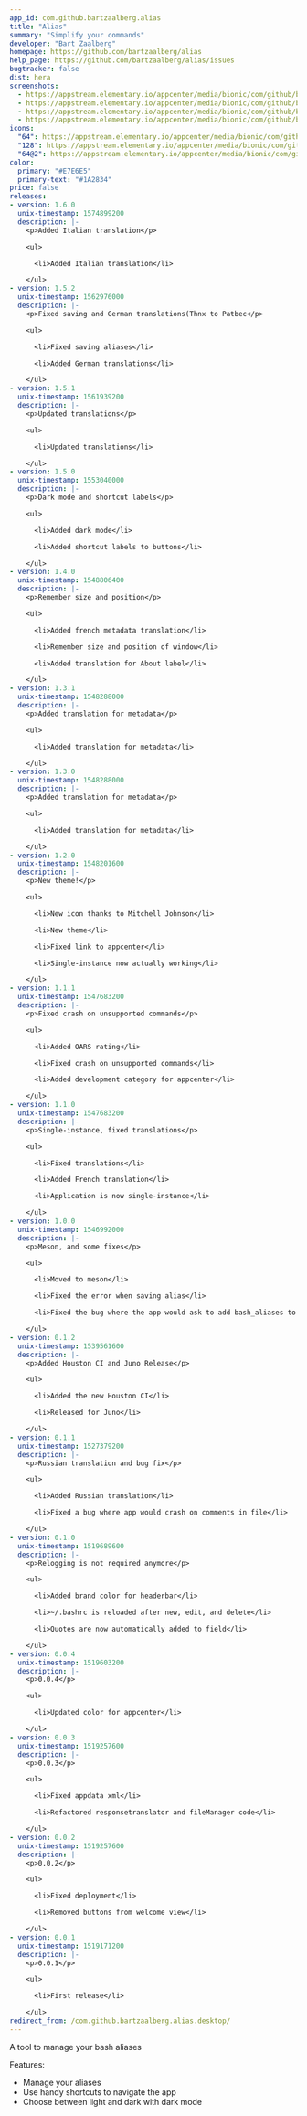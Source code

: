 ```yaml
---
app_id: com.github.bartzaalberg.alias
title: "Alias"
summary: "Simplify your commands"
developer: "Bart Zaalberg"
homepage: https://github.com/bartzaalberg/alias
help_page: https://github.com/bartzaalberg/alias/issues
bugtracker: false
dist: hera
screenshots:
  - https://appstream.elementary.io/appcenter/media/bionic/com/github/bartzaalberg.alias/EF50BC4FF92822E2534D03C0BE7E90DB/screenshots/image-1_orig.png
  - https://appstream.elementary.io/appcenter/media/bionic/com/github/bartzaalberg.alias/EF50BC4FF92822E2534D03C0BE7E90DB/screenshots/image-2_orig.png
  - https://appstream.elementary.io/appcenter/media/bionic/com/github/bartzaalberg.alias/EF50BC4FF92822E2534D03C0BE7E90DB/screenshots/image-3_orig.png
  - https://appstream.elementary.io/appcenter/media/bionic/com/github/bartzaalberg.alias/EF50BC4FF92822E2534D03C0BE7E90DB/screenshots/image-4_orig.png
icons:
  "64": https://appstream.elementary.io/appcenter/media/bionic/com/github/bartzaalberg.alias/EF50BC4FF92822E2534D03C0BE7E90DB/icons/64x64/com.github.bartzaalberg.alias_com.github.bartzaalberg.alias.png
  "128": https://appstream.elementary.io/appcenter/media/bionic/com/github/bartzaalberg.alias/EF50BC4FF92822E2534D03C0BE7E90DB/icons/128x128/com.github.bartzaalberg.alias_com.github.bartzaalberg.alias.png
  "64@2": https://appstream.elementary.io/appcenter/media/bionic/com/github/bartzaalberg.alias/EF50BC4FF92822E2534D03C0BE7E90DB/icons/64x64@2/com.github.bartzaalberg.alias_com.github.bartzaalberg.alias.png
color:
  primary: "#E7E6E5"
  primary-text: "#1A2834"
price: false
releases:
- version: 1.6.0
  unix-timestamp: 1574899200
  description: |-
    <p>Added Italian translation</p>

    <ul>

      <li>Added Italian translation</li>

    </ul>
- version: 1.5.2
  unix-timestamp: 1562976000
  description: |-
    <p>Fixed saving and German translations(Thnx to Patbec</p>

    <ul>

      <li>Fixed saving aliases</li>

      <li>Added German translations</li>

    </ul>
- version: 1.5.1
  unix-timestamp: 1561939200
  description: |-
    <p>Updated translations</p>

    <ul>

      <li>Updated translations</li>

    </ul>
- version: 1.5.0
  unix-timestamp: 1553040000
  description: |-
    <p>Dark mode and shortcut labels</p>

    <ul>

      <li>Added dark mode</li>

      <li>Added shortcut labels to buttons</li>

    </ul>
- version: 1.4.0
  unix-timestamp: 1548806400
  description: |-
    <p>Remember size and position</p>

    <ul>

      <li>Added french metadata translation</li>

      <li>Remember size and position of window</li>

      <li>Added translation for About label</li>

    </ul>
- version: 1.3.1
  unix-timestamp: 1548288000
  description: |-
    <p>Added translation for metadata</p>

    <ul>

      <li>Added translation for metadata</li>

    </ul>
- version: 1.3.0
  unix-timestamp: 1548288000
  description: |-
    <p>Added translation for metadata</p>

    <ul>

      <li>Added translation for metadata</li>

    </ul>
- version: 1.2.0
  unix-timestamp: 1548201600
  description: |-
    <p>New theme!</p>

    <ul>

      <li>New icon thanks to Mitchell Johnson</li>

      <li>New theme</li>

      <li>Fixed link to appcenter</li>

      <li>Single-instance now actually working</li>

    </ul>
- version: 1.1.1
  unix-timestamp: 1547683200
  description: |-
    <p>Fixed crash on unsupported commands</p>

    <ul>

      <li>Added OARS rating</li>

      <li>Fixed crash on unsupported commands</li>

      <li>Added development category for appcenter</li>

    </ul>
- version: 1.1.0
  unix-timestamp: 1547683200
  description: |-
    <p>Single-instance, fixed translations</p>

    <ul>

      <li>Fixed translations</li>

      <li>Added French translation</li>

      <li>Application is now single-instance</li>

    </ul>
- version: 1.0.0
  unix-timestamp: 1546992000
  description: |-
    <p>Meson, and some fixes</p>

    <ul>

      <li>Moved to meson</li>

      <li>Fixed the error when saving alias</li>

      <li>Fixed the bug where the app would ask to add bash_aliases to eOS</li>

    </ul>
- version: 0.1.2
  unix-timestamp: 1539561600
  description: |-
    <p>Added Houston CI and Juno Release</p>

    <ul>

      <li>Added the new Houston CI</li>

      <li>Released for Juno</li>

    </ul>
- version: 0.1.1
  unix-timestamp: 1527379200
  description: |-
    <p>Russian translation and bug fix</p>

    <ul>

      <li>Added Russian translation</li>

      <li>Fixed a bug where app would crash on comments in file</li>

    </ul>
- version: 0.1.0
  unix-timestamp: 1519689600
  description: |-
    <p>Relogging is not required anymore</p>

    <ul>

      <li>Added brand color for headerbar</li>

      <li>~/.bashrc is reloaded after new, edit, and delete</li>

      <li>Quotes are now automatically added to field</li>

    </ul>
- version: 0.0.4
  unix-timestamp: 1519603200
  description: |-
    <p>0.0.4</p>

    <ul>

      <li>Updated color for appcenter</li>

    </ul>
- version: 0.0.3
  unix-timestamp: 1519257600
  description: |-
    <p>0.0.3</p>

    <ul>

      <li>Fixed appdata xml</li>

      <li>Refactored responsetranslator and fileManager code</li>

    </ul>
- version: 0.0.2
  unix-timestamp: 1519257600
  description: |-
    <p>0.0.2</p>

    <ul>

      <li>Fixed deployment</li>

      <li>Removed buttons from welcome view</li>

    </ul>
- version: 0.0.1
  unix-timestamp: 1519171200
  description: |-
    <p>0.0.1</p>

    <ul>

      <li>First release</li>

    </ul>
redirect_from: /com.github.bartzaalberg.alias.desktop/
---
```


<p>A tool to manage your bash aliases</p>
<p>Features:</p>
<ul>
  <li>Manage your aliases</li>
  <li>Use handy shortcuts to navigate the app</li>
  <li>Choose between light and dark with dark mode</li>
</ul>
